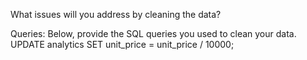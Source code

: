 What issues will you address by cleaning the data?





Queries:
Below, provide the SQL queries you used to clean your data.
UPDATE analytics
SET unit_price = unit_price / 10000;
